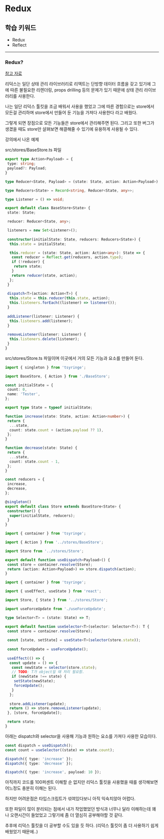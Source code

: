 # Redux

## 학습 키워드

* Redux
* Reflect

* * *

### Redux?

[참고 자료](https://velog.io/@youthfulhps/What-is-Redux-and-why-use-it)

리덕스는 일단 상태 관리 라이브러리로 리액트는 단방향 데이터 흐름을 갖고 있기에 그에 따른 불필요한 리렌더링, props drilling 등의 문제가 있기 때문에 상태 관리 라이브러리를 사용한다.

나는 일단 리덕스 툴킷을 조금 배워서 사용을 했었고 그에 따른 경험으로는 store에서 모든걸 관리하며 store에서 만들어 둔 기능을 가져다 사용한다 라고 배웠다.

그렇게 되면 장점으로 모든 기능들은 store에서 관리해주면 된다. 그리고 또한 버그가 생겼을 때도 store만 살펴보면 해결해줄 수 있기에 유용하게 사용될 수 있다.

강의에서 나온 예제

src/stores/BaseStore.ts 파일

```ts
export type Action<Payload> = {
 type: string;
 payload?: Payload;
}

type Reducer<State, Payload> = (state: State, action: Action<Payload>) => State;

type Reducers<State> = Record<string, Reducer<State, any>>;

type Listener = () => void;

export default class BaseStore<State> {
 state: State;

 reducer: Reducer<State, any>;

 listeners = new Set<Listener>();
 
 constructor(initialState: State, reducers: Reducers<State>) {
  this.state = initialState;

  this.reducer = (state: State, action: Action<any>): State => {
   const reducer = Reflect.get(reducers, action.type);   
   if (!reducer) {
    return state;
   }
   return reducer(state, action);
  };
 }
 
 dispatch<T>(action: Action<T>) {
  this.state = this.reducer(this.state, action);
  this.listeners.forEach((listener) => listener());
 }
 
 addListener(listener: Listener) {
  this.listeners.add(listener);
 }
 
 removeListener(listener: Listener) {
  this.listeners.delete(listener);
 }
}
```

src/stores/Store.ts 파일이며 이곳에서 거의 모든 기능과 요소를 만들어 둔다.

```ts
import { singleton } from 'tsyringe';

import BaseStore, { Action } from './BaseStore';

const initialState = {
 count: 0,
 name: 'Tester',
};

export type State = typeof initialState;

function increase(state: State, action: Action<number>) {
 return {
  ...state,
  count: state.count + (action.payload ?? 1),
 };
}

function decrease(state: State) {
 return {
  ...state,
  count: state.count - 1,
 };
}

const reducers = {
 increase,
 decrease,
};

@singleton()
export default class Store extends BaseStore<State> {
 constructor() {
  super(initialState, reducers);
 }
}
```

```ts
import { container } from 'tsyringe';

import { Action } from '../stores/BaseStore';

import Store from '../stores/Store';

export default function useDispatch<Payload>() {
 const store = container.resolve(Store);
 return (action: Action<Payload>) => store.dispatch(action);
}
```

```ts
import { container } from 'tsyringe';

import { useEffect, useState } from 'react';

import Store, { State } from '../stores/Store';

import useForceUpdate from './useForceUpdate';

type Selector<T> = (state: State) => T;

export default function useSelector<T>(selector: Selector<T>): T {
 const store = container.resolve(Store);
 
 const [state, setState] = useState<T>(selector(store.state));
 
 const forceUpdate = useForceUpdate();
 
 useEffect(() => {
  const update = () => {
   const newState = selector(store.state);
   // TODO: T가 object일 때 처리 필요함.
   if (newState !== state) {
    setState(newState);
    forceUpdate();
   }
  };
 
  store.addListener(update);
  return () => store.removeListener(update);
 }, [store, forceUpdate]);

 return state;
}
```

아래는 dispatch와 selector을 사용해 기능과 원하는 요소를 가져다 사용한 모습이다.

```ts
const dispatch = useDispatch();
const count = useSelector((state) => state.count);

dispatch({ type: 'increase' });
dispatch({ type: 'decrease' });

dispatch({ type: 'increase', payload: 10 });
```

아직까지 코드를 100퍼센트 이해할 순 없지만 리덕스 툴킷을 사용했을 때를 생각해보면 어느정도 충분히 이해는 된다.

하지만 어려운점은 타입스크립트가 섞여있다보니 아직 익숙치않아 어렵다.

또한 파일이 많이 분리되는 점에서 내가 작업했었던 방식과 너무나 달라 이해하는데 꽤나 오랜시간이 들었었고 그렇기에 좀 더 열심히 공부해야할 것 같다.

추후에 리덕스 툴킷을 더 공부할 수도 있을 듯 하다. (리덕스 툴킷이 좀 더 사용하기 쉽게 배웠었기 때문에..)
